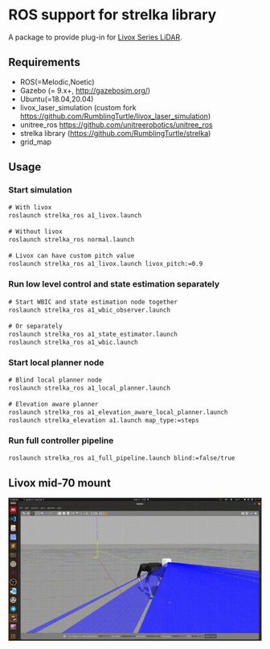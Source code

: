 # ROS support for strelka library
A package to provide plug-in for [Livox Series LiDAR](https://www.livoxtech.com).

## Requirements
- ROS(=Melodic,Noetic)
- Gazebo (= 9.x+, http://gazebosim.org/)
- Ubuntu(=18.04,20.04)
- livox_laser_simulation (custom fork https://github.com/RumblingTurtle/livox_laser_simulation)
- unitree_ros https://github.com/unitreerobotics/unitree_ros
- strelka library (https://github.com/RumblingTurtle/strelka)
- grid_map
## Usage

### Start simulation
```
# With livox
roslaunch strelka_ros a1_livox.launch

# Without livox
roslaunch strelka_ros normal.launch

# Livox can have custom pitch value
roslaunch strelka_ros a1_livox.launch livox_pitch:=0.9
```
### Run low level control and state estimation separately

```
# Start WBIC and state estimation node together
roslaunch strelka_ros a1_wbic_observer.launch

# Or separately
roslaunch strelka_ros a1_state_estimator.launch
roslaunch strelka_ros a1_wbic.launch
```
### Start local planner node
```
# Blind local planner node 
roslaunch strelka_ros a1_local_planner.launch

# Elevation aware planner
roslaunch strelka_ros a1_elevation_aware_local_planner.launch
roslaunch strelka_elevation a1.launch map_type:=steps
```
### Run full controller pipeline
```
roslaunch strelka_ros a1_full_pipeline.launch blind:=false/true
```
## Livox mid-70 mount
![](resources/livox.gif)

